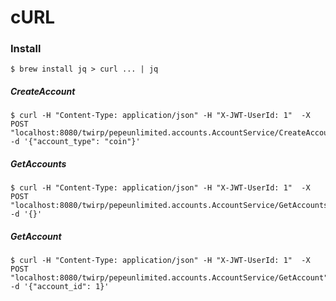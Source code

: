 # cURL

### Install
```$ brew install jq > curl ... | jq```

##### CreateAccount
```
$ curl -H "Content-Type: application/json" -H "X-JWT-UserId: 1"  -X POST "localhost:8080/twirp/pepeunlimited.accounts.AccountService/CreateAccount"  -d '{"account_type": "coin"}'
```

##### GetAccounts
```
$ curl -H "Content-Type: application/json" -H "X-JWT-UserId: 1"  -X POST "localhost:8080/twirp/pepeunlimited.accounts.AccountService/GetAccounts"  -d '{}'
```

##### GetAccount
```
$ curl -H "Content-Type: application/json" -H "X-JWT-UserId: 1"  -X POST "localhost:8080/twirp/pepeunlimited.accounts.AccountService/GetAccount"  -d '{"account_id": 1}'
```